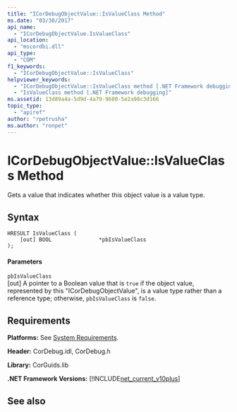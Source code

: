 ```yaml
---
title: "ICorDebugObjectValue::IsValueClass Method"
ms.date: "03/30/2017"
api_name: 
  - "ICorDebugObjectValue.IsValueClass"
api_location: 
  - "mscordbi.dll"
api_type: 
  - "COM"
f1_keywords: 
  - "ICorDebugObjectValue::IsValueClass"
helpviewer_keywords: 
  - "ICorDebugObjectValue::IsValueClass method [.NET Framework debugging]"
  - "IsValueClass method [.NET Framework debugging]"
ms.assetid: 13d89a4a-5d9d-4a79-9600-5e2a98c3d166
topic_type: 
  - "apiref"
author: "rpetrusha"
ms.author: "ronpet"
---
```

# ICorDebugObjectValue::IsValueClass Method
Gets a value that indicates whether this object value is a value type.  
  
## Syntax  
  
```  
HRESULT IsValueClass (  
    [out] BOOL               *pbIsValueClass  
);  
```  
  
#### Parameters  
 `pbIsValueClass`  
 [out] A pointer to a Boolean value that is `true` if the object value, represented by this "ICorDebugObjectValue", is a value type rather than a reference type; otherwise, `pbIsValueClass` is `false`.  
  
## Requirements  
 **Platforms:** See [System Requirements](../../../../docs/framework/get-started/system-requirements.md).  
  
 **Header:** CorDebug.idl, CorDebug.h  
  
 **Library:** CorGuids.lib  
  
 **.NET Framework Versions:** [!INCLUDE[net_current_v10plus](../../../../includes/net-current-v10plus-md.md)]  
  
## See also


